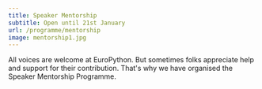 ```yaml
---
title: Speaker Mentorship
subtitle: Open until 21st January
url: /programme/mentorship
image: mentorship1.jpg
---
```


All voices are welcome at EuroPython. But sometimes folks appreciate help and
support for their contribution. That's why we have organised the Speaker
Mentorship Programme.
